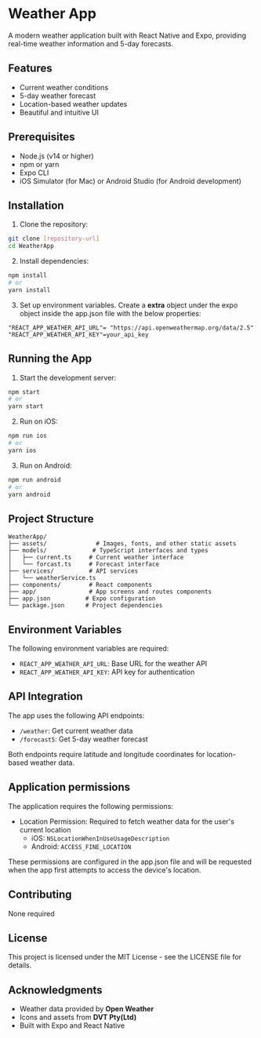 # Weather App

A modern weather application built with React Native and Expo, providing real-time weather information and 5-day forecasts.

## Features

- Current weather conditions
- 5-day weather forecast
- Location-based weather updates
- Beautiful and intuitive UI

## Prerequisites

- Node.js (v14 or higher)
- npm or yarn
- Expo CLI
- iOS Simulator (for Mac) or Android Studio (for Android development)

## Installation

1. Clone the repository:

```bash
git clone [repository-url]
cd WeatherApp
```

2. Install dependencies:

```bash
npm install
# or
yarn install
```

3. Set up environment variables. Create a **extra** object under the expo object inside the app.json file with the below properties:

```
"REACT_APP_WEATHER_API_URL"= "https://api.openweathermap.org/data/2.5"
"REACT_APP_WEATHER_API_KEY"=your_api_key
```

## Running the App

1. Start the development server:

```bash
npm start
# or
yarn start
```

2. Run on iOS:

```bash
npm run ios
# or
yarn ios
```

3. Run on Android:

```bash
npm run android
# or
yarn android
```

## Project Structure

```
WeatherApp/
├── assets/              # Images, fonts, and other static assets
├── models/             # TypeScript interfaces and types
│   ├── current.ts     # Current weather interface
│   └── forcast.ts     # Forecast interface
├── services/          # API services
│   └── weatherService.ts
├── components/        # React components
├── app/               # App screens and routes components
├── app.json          # Expo configuration
└── package.json      # Project dependencies
```

## Environment Variables

The following environment variables are required:

- `REACT_APP_WEATHER_API_URL`: Base URL for the weather API
- `REACT_APP_WEATHER_API_KEY`: API key for authentication

## API Integration

The app uses the following API endpoints:

- `/weather`: Get current weather data
- `/forecast5`: Get 5-day weather forecast

Both endpoints require latitude and longitude coordinates for location-based weather data.

## Application permissions

The application requires the following permissions:

- Location Permission: Required to fetch weather data for the user's current location
  - iOS: `NSLocationWhenInUseUsageDescription`
  - Android: `ACCESS_FINE_LOCATION`

These permissions are configured in the app.json file and will be requested when the app first attempts to access the device's location.

## Contributing

None required

## License

This project is licensed under the MIT License - see the LICENSE file for details.

## Acknowledgments

- Weather data provided by **Open Weather**
- Icons and assets from **DVT Pty(Ltd)**
- Built with Expo and React Native
